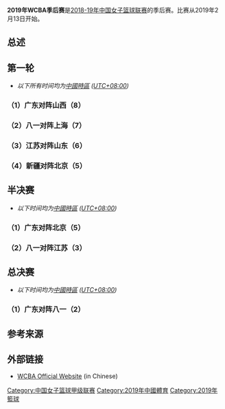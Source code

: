 **2019年WCBA季后赛**是[2018-19年中国女子篮球联赛](../Page/2018-19年中国女子篮球联赛.md "wikilink")的季后赛。比赛从2019年2月13日开始。

## 总述

## 第一轮

  -
    *以下所有时间均为[中國時區](../Page/中國時區.md "wikilink") ([UTC+08:00](../Page/UTC+08:00.md "wikilink"))*

### （1）广东对阵山西（8）

### （2）八一对阵上海（7）

### （3）江苏对阵山东（6）

### （4）新疆对阵北京（5）

## 半决赛

  -
    *以下时间均为[中國時區](../Page/中國時區.md "wikilink") ([UTC+08:00](../Page/UTC+08:00.md "wikilink"))*

### （1）广东对阵北京（5）

### （2）八一对阵江苏（3）

## 总决赛

  -
    *以下时间均为[中國時區](../Page/中國時區.md "wikilink") ([UTC+08:00](../Page/UTC+08:00.md "wikilink"))*

### （1）广东对阵八一（2）

## 参考来源

## 外部链接

  - [WCBA Official Website](http://www.cba.net.cn/cbastats/wcba/default.aspx) (in Chinese)

[Category:中国女子篮球甲级联赛](https://zh.wikipedia.org/wiki/Category:中国女子篮球甲级联赛 "wikilink") [Category:2019年中國體育](https://zh.wikipedia.org/wiki/Category:2019年中國體育 "wikilink") [Category:2019年籃球](https://zh.wikipedia.org/wiki/Category:2019年籃球 "wikilink")